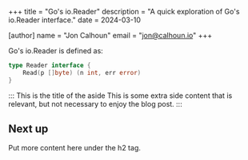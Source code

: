 +++
title = "Go's io.Reader"
description = "A quick exploration of Go's io.Reader interface."
date = 2024-03-10

[author]
name = "Jon Calhoun"
email = "jon@calhoun.io"
+++

Go's io.Reader is defined as:

```go
type Reader interface {
	Read(p []byte) (n int, err error)
}
```

::: This is the title of the aside
This is some extra side content that is relevant, but not necessary to enjoy the blog post.
:::


## Next up

Put more content here under the h2 tag.
